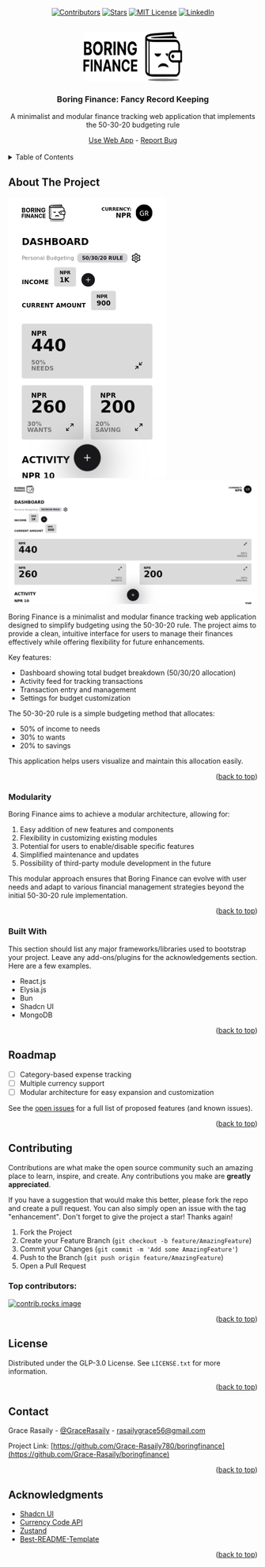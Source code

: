 <a id="readme-top"></a>
<div align="center">

[![Contributors](https://img.shields.io/github/contributors/Grace-Rasaily780/boringfinance?style=for-the-badge
)](https://github.com/Grace-Rasaily780/boringfinance/graphs/contributors)
[![Stars](https://img.shields.io/github/stars/Grace-Rasaily780/boringfinance?style=for-the-badge)](https://github.com/Grace-Rasaily780/boringfinance/stargazers)
[![MIT License](https://img.shields.io/github/license/Grace-Rasaily780/boringfinance?style=for-the-badge)](https://github.com/Grace-Rasaily780/boringfinance/blob/main/LICENSE.txt)
[![LinkedIn](https://img.shields.io/badge/-LinkedIn-black.svg?style=for-the-badge&logo=linkedin&colorB=555)](https://www.linkedin.com/in/grace-rasaily-a53263206/)
</div>

<br />

<div align="center">
  <a href="https://boring-finance.vercel.app">
    <img src="assets/logo.svg" alt="Logo" width="200" height="100">
  </a>

  <h3 align="center">Boring Finance: Fancy Record Keeping</h3>
</div>

  <p align="center">
  A minimalist and modular finance tracking web application that implements the 50-30-20 budgeting rule
  </p>

  <div align="center">
    <a href="https://boring-finance.vercel.app">Use Web App</a>
    -
    <a href="https://github.com/Grace-Rasaily/boringfinance/issues/new?labels=bug&template=bug-report---.md">Report Bug</a>
  </div>

<br />

<details>
  <summary>Table of Contents</summary>
  <ol>
    <li>
      <a href="#about-the-project">About The Project</a>
      <ul>
        <li><a href="#built-with">Built With</a></li>
      </ul>
    </li>
    <li><a href="#usage">Usage</a></li>
    <li><a href="#roadmap">Roadmap</a></li>
    <li><a href="#contributing">Contributing</a></li>
    <li><a href="#license">License</a></li>
    <li><a href="#contact">Contact</a></li>
    <li><a href="#acknowledgments">Acknowledgments</a></li>
  </ol>
</details>

## About The Project

[![Mobile Screen Shot](assets/mobile_screen_ss.png)](assets/mobile_screen_ss.png)
[![Laptop Screen Shot](assets/medium_screen_ss.png)](assets/medium_screen_ss.png)

Boring Finance is a minimalist and modular finance tracking web application designed to simplify budgeting using the 50-30-20 rule. The project aims to provide a clean, intuitive interface for users to manage their finances effectively while offering flexibility for future enhancements.

Key features:
* Dashboard showing total budget breakdown (50/30/20 allocation)
* Activity feed for tracking transactions
* Transaction entry and management
* Settings for budget customization

The 50-30-20 rule is a simple budgeting method that allocates:
* 50% of income to needs
* 30% to wants
* 20% to savings

This application helps users visualize and maintain this allocation easily.

<p align="right">(<a href="#readme-top">back to top</a>)</p>

### Modularity

Boring Finance aims to achieve a modular architecture, allowing for:

1. Easy addition of new features and components
2. Flexibility in customizing existing modules
3. Potential for users to enable/disable specific features
4. Simplified maintenance and updates
5. Possibility of third-party module development in the future

This modular approach ensures that Boring Finance can evolve with user needs and adapt to various financial management strategies beyond the initial 50-30-20 rule implementation.

<p align="right">(<a href="#readme-top">back to top</a>)</p>

### Built With

This section should list any major frameworks/libraries used to bootstrap your project. Leave any add-ons/plugins for the acknowledgements section. Here are a few examples.

* React.js
* Elysia.js
* Bun
* Shadcn UI
* MongoDB

<p align="right">(<a href="#readme-top">back to top</a>)</p>

## Roadmap

- [ ] Category-based expense tracking
- [ ] Multiple currency support
- [ ] Modular architecture for easy expansion and customization

See the [open issues](https://github.com/Grace-Rasaily780/boringfinance/issues) for a full list of proposed features (and known issues).

<p align="right">(<a href="#readme-top">back to top</a>)</p>

## Contributing

Contributions are what make the open source community such an amazing place to learn, inspire, and create. Any contributions you make are **greatly appreciated**.

If you have a suggestion that would make this better, please fork the repo and create a pull request. You can also simply open an issue with the tag "enhancement".
Don't forget to give the project a star! Thanks again!

1. Fork the Project
2. Create your Feature Branch (`git checkout -b feature/AmazingFeature`)
3. Commit your Changes (`git commit -m 'Add some AmazingFeature'`)
4. Push to the Branch (`git push origin feature/AmazingFeature`)
5. Open a Pull Request

### Top contributors:

<a href="https://github.com/Grace-Rasaily780/boringfinance/graphs/contributors">
  <img src="https://contrib.rocks/image?repo=Grace-Rasaily780/boringfinance" alt="contrib.rocks image" />
</a>

<p align="right">(<a href="#readme-top">back to top</a>)</p>

## License

Distributed under the GLP-3.0 License. See `LICENSE.txt` for more information.

<p align="right">(<a href="#readme-top">back to top</a>)</p>

## Contact

Grace Rasaily - [@GraceRasaily](https://www.linkedin.com/in/grace-rasaily-a53263206/) - rasailygrace56@gmail.com

Project Link: [https://github.com/Grace-Rasaily780/boringfinance](https://github.com/Grace-Rasaily/boringfinance)

<p align="right">(<a href="#readme-top">back to top</a>)</p>

## Acknowledgments

* [Shadcn UI](https://ui.shadcn.com)
* [Currency Code API](https://github.com/carlosvin/currencies-map)
* [Zustand](https://zustand-demo.pmnd.rs)
* [Best-README-Template](https://github.com/othneildrew/Best-README-Template)

<p align="right">(<a href="#readme-top">back to top</a>)</p>
